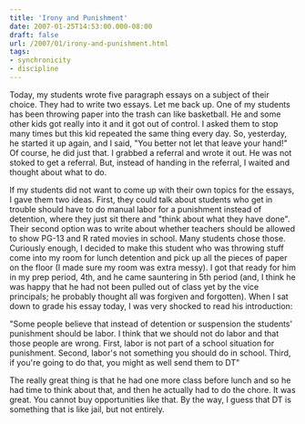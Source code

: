 ```yaml
---
title: 'Irony and Punishment'
date: 2007-01-25T14:53:00.000-08:00
draft: false
url: /2007/01/irony-and-punishment.html
tags: 
- synchronicity
- discipline
---
```


Today, my students wrote five paragraph essays on a subject of their choice. They had to write two essays. Let me back up. One of my students has been throwing paper into the trash can like basketball. He and some other kids got really into it and it got out of control. I asked them to stop many times but this kid repeated the same thing every day. So, yesterday, he started it up again, and I said, "You better not let that leave your hand!" Of course, he did just that. I grabbed a referral and wrote it out. He was not stoked to get a referral. But, instead of handing in the referral, I waited and thought about what to do.  
  
If my students did not want to come up with their own topics for the essays, I gave them two ideas. First, they could talk about students who get in trouble should have to do manual labor for a punishment instead of detention, where they just sit there and "think about what they have done". Their second option was to write about whether teachers should be allowed to show PG-13 and R rated movies in school. Many students chose those. Curiously enough, I decided to make this student who was throwing stuff come into my room for lunch detention and pick up all the pieces of paper on the floor (I made sure my room was extra messy). I got that ready for him in my prep period, 4th, and he came sauntering in 5th period (and, I think he was happy that he had not been pulled out of class yet by the vice principals; he probably thought all was forgiven and forgotten). When I sat down to grade his essay today, I was very shocked to read his introduction:  
  
"Some people believe that instead of detention or suspension the students' punishment should be labor. I think that we should not do labor and that those people are wrong. First, labor is not part of a school situation for punishment. Second, labor's not something you should do in school. Third, if you're going to do that, you might as well send them to DT"  
  
The really great thing is that he had one more class before lunch and so he had time to think about that, and then he actually had to do the chore. It was great. You cannot buy opportunities like that. By the way, I guess that DT is something that is like jail, but not entirely.